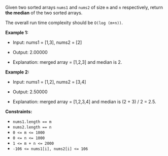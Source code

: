 Given two sorted arrays `nums1` and `nums2` of size `m` and `n` respectively, return **the median** of the two sorted arrays.

The overall run time complexity should be `O(log (m+n))`.

 

**Example 1:**

* Input: nums1 = [1,3], nums2 = [2]

* Output: 2.00000

* Explanation: merged array = [1,2,3] and median is 2.

**Example 2:**

* Input: nums1 = [1,2], nums2 = [3,4]

* Output: 2.50000

* Explanation: merged array = [1,2,3,4] and median is (2 + 3) / 2 = 2.5.
 

**Constraints:**

* `nums1.length == m`
* `nums2.length == n`
* `0 <= m <= 1000`
* `0 <= n <= 1000`
* `1 <= m + n <= 2000`
* `-106 <= nums1[i], nums2[i] <= 106`